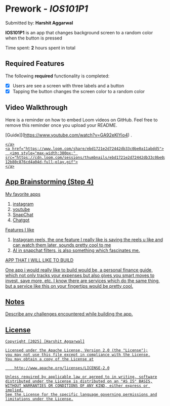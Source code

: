 # Prework - *IOS101P1*

Submitted by: **Harshit Aggarwal**

**IOS101P1** is an app that changes background screen to a random color when the button is pressed

Time spent: **2** hours spent in total

## Required Features

The following **required** functionality is completed:

- [X] Users are see a screen with three labels and a button
- [X] Tapping the button changes the screen color to a random color
 
## Video Walkthrough

Here is a reminder on how to embed Loom videos on GitHub. Feel free to remove this reminder once you upload your README. 

[Guide]](https://www.youtube.com/watch?v=GA92eKlYio4) .

<div>
    <a href="https://www.loom.com/share/ebd1721e2d72442db33c0be0a11abdd5">
      
    </a>
    <a href="https://www.loom.com/share/ebd1721e2d72442db33c0be0a11abdd5">
      <img style="max-width:300px;" src="https://cdn.loom.com/sessions/thumbnails/ebd1721e2d72442db33c0be0a11abdd5-12b80c876cd4a04d-full-play.gif">
    </a>
  </div>

## App Brainstorming (Step 4)

My favorite apps

1) instagram
2) youtube
3) SnapChat
4) Chatgpt

Features I like
1) Instagram reels, the one feature I really like is saving the reels u like and can watch them later, sounds pretty cool to me
2) AI in snapchat filters, is also something which fascinates me.


APP THAT I WILL LIKE TO BUILD

One app i would really like to build would be, a personal finance guide, which not only tracks your expenses but also gives you smart moves to invest, save more, etc. I know there are services which do the same thing, but a service like this on your fingertips would be pretty cool.

## Notes

Describe any challenges encountered while building the app.

## License

    Copyright [2025] [Harshit Aggarwal]

    Licensed under the Apache License, Version 2.0 (the "License");
    you may not use this file except in compliance with the License.
    You may obtain a copy of the License at

        http://www.apache.org/licenses/LICENSE-2.0

    Unless required by applicable law or agreed to in writing, software
    distributed under the License is distributed on an "AS IS" BASIS,
    WITHOUT WARRANTIES OR CONDITIONS OF ANY KIND, either express or implied.
    See the License for the specific language governing permissions and
    limitations under the License.
